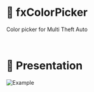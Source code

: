 # 🌈 fxColorPicker
Color picker for Multi Theft Auto

<br>

# 🎨 Presentation
![Example](https://github.com/user-attachments/assets/58630038-e1c0-4aa0-8d6e-fb0148992721)

